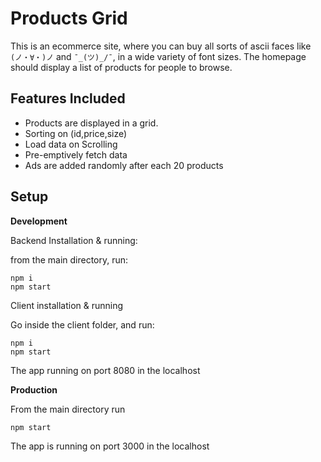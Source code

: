 Products Grid
====

This is an ecommerce site, where you can buy all sorts of ascii faces like `(ノ・∀・)ノ` and `¯_(ツ)_/¯`, in a wide variety of font sizes. The homepage should display a list of products for people to browse.

Features Included
----
- Products are displayed in a grid.
- Sorting on (id,price,size)
- Load data on Scrolling
- Pre-emptively fetch data
- Ads are added randomly after each 20 products

Setup
----
**Development**

Backend Installation & running:

from the main directory, run:
```
npm i
npm start
```


Client installation & running

Go inside the client folder, and run:
```
npm i
npm start
```
The app running on port 8080 in the localhost


**Production**

From the main directory run
```
npm start
```

The app is running on port 3000 in the localhost
